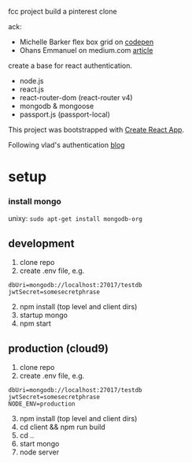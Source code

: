 fcc project build a pinterest clone

ack:
* Michelle Barker flex box grid on [codepen](https://codepen.io/michellebarker/pen/zvxpoG?editors=0100)
* Ohans Emmanuel on medium.com [article](https://medium.freecodecamp.org/the-ultimate-guide-to-flexbox-learning-through-examples-8c90248d4676)

create a base for react authentication.

* node.js
* react.js
* react-router-dom (react-router v4)
* mongodb & mongoose
* passport.js (passport-local)

This project was bootstrapped with [Create React App](https://github.com/facebookincubator/create-react-app).

Following vlad's authentication [blog](https://vladimirponomarev.com/blog/authentication-in-react-apps-jwt)

# setup

### install mongo
unixy:
```sudo apt-get install mongodb-org```

## development
1. clone repo
2. create .env file, e.g.
```
dbUri=mongodb://localhost:27017/testdb
jwtSecret=somesecretphrase
```
2. npm install (top level and client dirs)
3. startup mongo
4. npm start

## production (cloud9)
1. clone repo
2. create .env file, e.g.
```
dbUri=mongodb://localhost:27017/testdb
jwtSecret=somesecretphrase
NODE_ENV=production
```
3. npm install (top level and client dirs)
4. cd client && npm run build
5. cd ..
6. start mongo
7. node server
